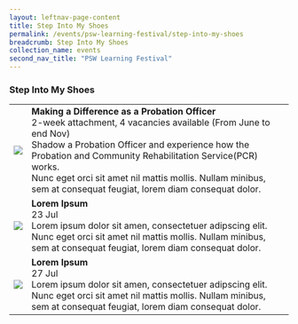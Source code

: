 ```yaml
---
layout: leftnav-page-content
title: Step Into My Shoes
permalink: /events/psw-learning-festival/step-into-my-shoes
breadcrumb: Step Into My Shoes
collection_name: events
second_nav_title: "PSW Learning Festival"
---
```

### Step Into My Shoes

<table>
  <tr>
    <td>
      <img src="/images/learning-journey-1.png" />
    </td>
    <td>
      <b>Making a Difference as a Probation Officer</b>
      <br>2-week attachment, 4 vacancies available (From June to end Nov)
      <br>Shadow a Probation Officer and experience how the Probation and Community Rehabilitation Service(PCR) works.
      <br>Nunc eget orci sit amet nil mattis mollis. Nullam minibus, sem at consequat feugiat, lorem diam consequat dolor.
    </td>
  </tr>
  <tr>
    <td>
      <img src="/images/learning-journey-2.png" />
    </td>
    <td>
      <b>Lorem Ipsum</b>
      <br>23 Jul
      <br>Lorem ipsum dolor sit amen, consectetuer adipscing elit.
      <br>Nunc eget orci sit amet nil mattis mollis. Nullam minibus, sem at consequat feugiat, lorem diam consequat dolor.
    </td>
  </tr>
  <tr>
    <td>
      <img src="/images/learning-journey-3.png" />
    </td>
    <td>
      <b>Lorem Ipsum</b>
      <br>27 Jul
      <br>Lorem ipsum dolor sit amen, consectetuer adipscing elit.
      <br>Nunc eget orci sit amet nil mattis mollis. Nullam minibus, sem at consequat feugiat, lorem diam consequat dolor.
    </td>
  </tr>
</table>

